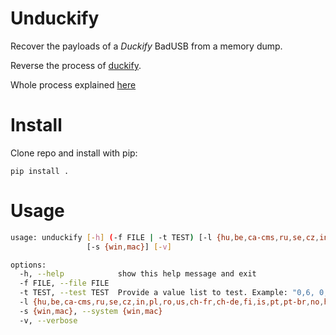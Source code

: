 # Unduckify

Recover the payloads of a *Duckify* BadUSB from a memory dump.

Reverse the process of [duckify](https://github.com/SpacehuhnTech/duckify).

Whole process explained [here](https://0xlibris.net)

# Install

Clone repo and install with pip:

`pip install .`

# Usage

```bash
usage: unduckify [-h] (-f FILE | -t TEST) [-l {hu,be,ca-cms,ru,se,cz,in,pl,ro,us,ch-fr,ch-de,fi,is,pt,pt-br,no,hr,dk,lv,lt,si,ee,gr,fr,de,ua,bg,ie,tr,gb,sk,it,es-la,es,ca-fr,nl}]
                 [-s {win,mac}] [-v]

options:
  -h, --help            show this help message and exit
  -f FILE, --file FILE
  -t TEST, --test TEST  Provide a value list to test. Example: "0,6, 0,16, 0,7, 0,44, 2,36, 0,14"
  -l {hu,be,ca-cms,ru,se,cz,in,pl,ro,us,ch-fr,ch-de,fi,is,pt,pt-br,no,hr,dk,lv,lt,si,ee,gr,fr,de,ua,bg,ie,tr,gb,sk,it,es-la,es,ca-fr,nl}, --layout {hu,be,ca-cms,ru,se,cz,in,pl,ro,us,ch-fr,ch-de,fi,is,pt,pt-br,no,hr,dk,lv,lt,si,ee,gr,fr,de,ua,bg,ie,tr,gb,sk,it,es-la,es,ca-fr,nl}
  -s {win,mac}, --system {win,mac}
  -v, --verbose

```
